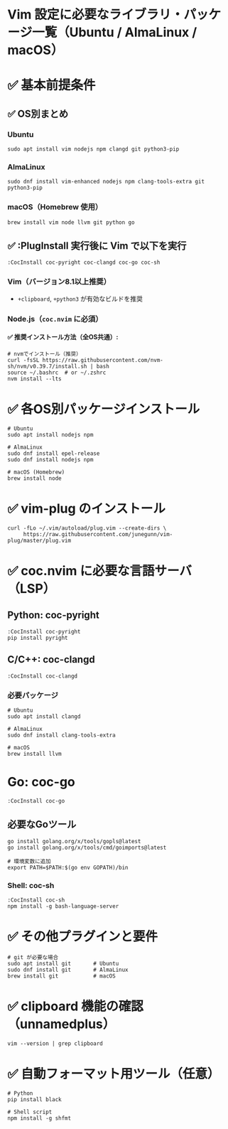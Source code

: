 # Vim 設定に必要なライブラリ・パッケージ一覧（Ubuntu / AlmaLinux / macOS）

# ✅ 基本前提条件

## ✅ OS別まとめ

### Ubuntu

```
sudo apt install vim nodejs npm clangd git python3-pip
```

### AlmaLinux

```
sudo dnf install vim-enhanced nodejs npm clang-tools-extra git python3-pip
```

### macOS（Homebrew 使用）

```
brew install vim node llvm git python go
```

## ✅ :PlugInstall 実行後に Vim で以下を実行

```
:CocInstall coc-pyright coc-clangd coc-go coc-sh
```


### Vim（バージョン8.1以上推奨）
- `+clipboard`, `+python3` が有効なビルドを推奨

### Node.js（`coc.nvim` に必須）

#### ✅ 推奨インストール方法（全OS共通）:

```
# nvmでインストール（推奨）
curl -fsSL https://raw.githubusercontent.com/nvm-sh/nvm/v0.39.7/install.sh | bash
source ~/.bashrc  # or ~/.zshrc
nvm install --lts
```

# ✅ 各OS別パッケージインストール

```
# Ubuntu
sudo apt install nodejs npm

# AlmaLinux
sudo dnf install epel-release
sudo dnf install nodejs npm

# macOS (Homebrew)
brew install node
```

# ✅ vim-plug のインストール

```
curl -fLo ~/.vim/autoload/plug.vim --create-dirs \
     https://raw.githubusercontent.com/junegunn/vim-plug/master/plug.vim
```

# ✅ coc.nvim に必要な言語サーバ（LSP）


## Python: coc-pyright
```
:CocInstall coc-pyright
pip install pyright
```

## C/C++: coc-clangd

```
:CocInstall coc-clangd
```

### 必要パッケージ

```
# Ubuntu
sudo apt install clangd

# AlmaLinux
sudo dnf install clang-tools-extra

# macOS
brew install llvm
```

# Go: coc-go

```
:CocInstall coc-go
```

## 必要なGoツール

```
go install golang.org/x/tools/gopls@latest
go install golang.org/x/tools/cmd/goimports@latest

# 環境変数に追加
export PATH=$PATH:$(go env GOPATH)/bin

```

### Shell: coc-sh

```
:CocInstall coc-sh
npm install -g bash-language-server
```

# ✅ その他プラグインと要件

```
# git が必要な場合
sudo apt install git       # Ubuntu
sudo dnf install git       # AlmaLinux
brew install git           # macOS
```

# ✅ clipboard 機能の確認（unnamedplus）

```
vim --version | grep clipboard
```

# ✅ 自動フォーマット用ツール（任意）

```
# Python
pip install black

# Shell script
npm install -g shfmt
```

